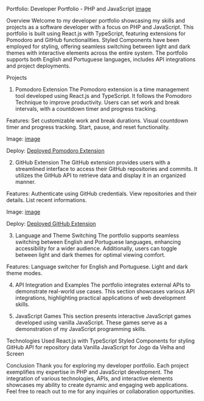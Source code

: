 Portfolio: Developer Portfolio - PHP and JavaScript
[image](https://github.com/tdiascontato/CreateReactAppPortifolio/assets/98658691/61f362be-fc3b-4e61-b668-3f8fd318d2f3)

Overview
Welcome to my developer portfolio showcasing my skills and projects as a software developer with a focus on PHP and JavaScript. This portfolio is built using React.js with TypeScript, featuring extensions for Pomodoro and GitHub functionalities. Styled Components have been employed for styling, offering seamless switching between light and dark themes with interactive elements across the entire system. The portfolio supports both English and Portuguese languages, includes API integrations and project deployments.

Projects
1. Pomodoro Extension
The Pomodoro extension is a time management tool developed using React.js and TypeScript. It follows the Pomodoro Technique to improve productivity. Users can set work and break intervals, with a countdown timer and progress tracking.

Features:
Set customizable work and break durations.
Visual countdown timer and progress tracking.
Start, pause, and reset functionality.

Image:
[image](https://github.com/tdiascontato/CreateReactAppPortifolio/assets/98658691/b21659fd-21ed-4e6f-bdb1-4172fdfe6b90)


Deploy:
[Deployed Pomodoro Extension](https://tdiaspomodoro.vercel.app/)

2. GitHub Extension
The GitHub extension provides users with a streamlined interface to access their GitHub repositories and commits. It utilizes the GitHub API to retrieve data and display it in an organized manner.

Features:
Authenticate using GitHub credentials.
View repositories and their details.
List recent informations.

Image:
[image](https://github.com/tdiascontato/CreateReactAppPortifolio/assets/98658691/6e3ce606-ab0b-46f4-a049-bfff03b40a31)


Deploy:
[Deployed GitHub Extension](https://tdiasgithub.vercel.app/)

3. Language and Theme Switching
The portfolio supports seamless switching between English and Portuguese languages, enhancing accessibility for a wider audience. Additionally, users can toggle between light and dark themes for optimal viewing comfort.

Features:
Language switcher for English and Portuguese.
Light and dark theme modes.

4. API Integration and Examples
The portfolio integrates external APIs to demonstrate real-world use cases. This section showcases various API integrations, highlighting practical applications of web development skills.

5. JavaScript Games
This section presents interactive JavaScript games developed using vanilla JavaScript. These games serve as a demonstration of my JavaScript programming skills.

Technologies Used
React.js with TypeScript
Styled Components for styling
GitHub API for repository data
Vanilla JavaScript for Jogo da Velha and Screen

Conclusion
Thank you for exploring my developer portfolio. Each project exemplifies my expertise in PHP and JavaScript development. The integration of various technologies, APIs, and interactive elements showcases my ability to create dynamic and engaging web applications. Feel free to reach out to me for any inquiries or collaboration opportunities.
